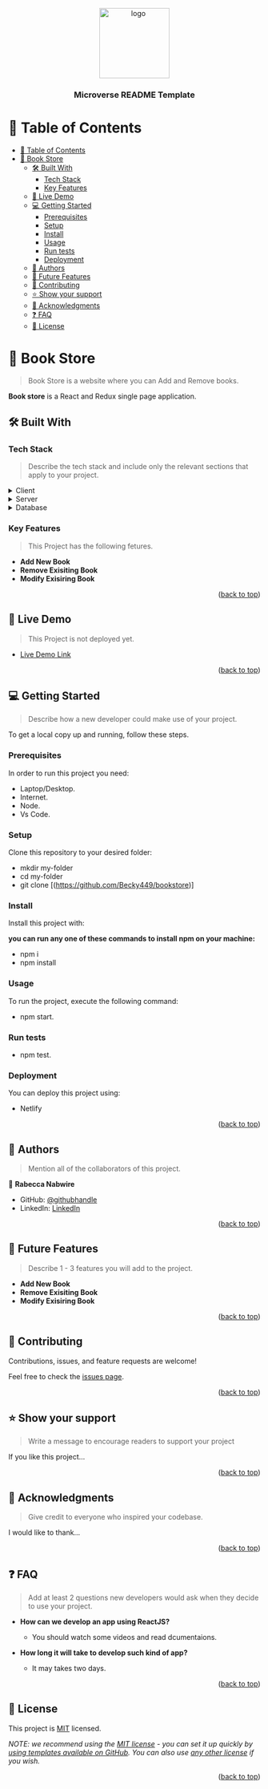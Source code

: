 <a name="readme-top"></a>

<div align="center">

  <img src="murple_logo.png" alt="logo" width="140"  height="auto" />
  <br/>

  <h3><b>Microverse README Template</b></h3>

</div>

<!-- TABLE OF CONTENTS -->

# 📗 Table of Contents

- [📗 Table of Contents](#-table-of-contents)
- [📖 Book Store <a name="about-project"></a>](#-book-store-)
  - [🛠 Built With <a name="built-with"></a>](#-built-with-)
    - [Tech Stack <a name="tech-stack"></a>](#tech-stack-)
    - [Key Features <a name="key-features"></a>](#key-features-)
  - [🚀 Live Demo <a name="live-demo"></a>](#-live-demo-)
  - [💻 Getting Started <a name="getting-started"></a>](#-getting-started-)
    - [Prerequisites](#prerequisites)
    - [Setup](#setup)
    - [Install](#install)
    - [Usage](#usage)
    - [Run tests](#run-tests)
    - [Deployment](#deployment)
  - [👥 Authors <a name="authors"></a>](#-authors-)
  - [🔭 Future Features <a name="future-features"></a>](#-future-features-)
  - [🤝 Contributing <a name="contributing"></a>](#-contributing-)
  - [⭐️ Show your support <a name="support"></a>](#️-show-your-support-)
  - [🙏 Acknowledgments <a name="acknowledgements"></a>](#-acknowledgments-)
  - [❓ FAQ <a name="faq"></a>](#-faq-)
  - [📝 License <a name="license"></a>](#-license-)

<!-- PROJECT DESCRIPTION -->

# 📖 Book Store <a name="about-project"></a>

> Book Store is a website where you can Add and Remove books.

**Book store** is a React and Redux single page application.

## 🛠 Built With <a name="built-with"></a>

### Tech Stack <a name="tech-stack"></a>

> Describe the tech stack and include only the relevant sections that apply to your project.

<details>
  <summary>Client</summary>
  <ul>
    <li><a href="https://reactjs.org/">React.js</a></li>
  </ul>
</details>

<details>
  <summary>Server</summary>
  <ul>
    <li><a href="#">N/A</a></li>
  </ul>
</details>

<details>
<summary>Database</summary>
  <ul>
    <li><a href="#">N/A</a></li>
  </ul>
</details>

<!-- Features -->

### Key Features <a name="key-features"></a>

> This Project has the following fetures.

- **Add New Book**
- **Remove Exisiting Book**
- **Modify Exisiring Book**

<p align="right">(<a href="#readme-top">back to top</a>)</p>

<!-- LIVE DEMO -->

## 🚀 Live Demo <a name="live-demo"></a>

> This Project is not deployed yet.

- [Live Demo Link](N/A)

<p align="right">(<a href="#readme-top">back to top</a>)</p>

<!-- GETTING STARTED -->

## 💻 Getting Started <a name="getting-started"></a>

> Describe how a new developer could make use of your project.

To get a local copy up and running, follow these steps.

### Prerequisites

In order to run this project you need:
 - Laptop/Desktop.
 - Internet.
 - Node.
 - Vs Code.
### Setup

Clone this repository to your desired folder:
 - mkdir my-folder
 - cd my-folder
 - git clone [(https://github.com/Becky449/bookstore)]


### Install

Install this project with:

**you can run any one of these commands to install npm on your machine:**

- npm i
- npm install

### Usage

To run the project, execute the following command:

- npm start.

### Run tests

- npm test.

### Deployment

You can deploy this project using:

- Netlify

<p align="right">(<a href="#readme-top">back to top</a>)</p>

<!-- AUTHORS -->

## 👥 Authors <a name="authors"></a>

> Mention all of the collaborators of this project.

👤 **Rabecca Nabwire**

- GitHub: [@githubhandle](https://github.com/Becky449)
- LinkedIn: [LinkedIn](https://www.linkedin.com/in/rabeccanabwire/)

<p align="right">(<a href="#readme-top">back to top</a>)</p>

<!-- FUTURE FEATURES -->

## 🔭 Future Features <a name="future-features"></a>

> Describe 1 - 3 features you will add to the project.

- **Add New Book**
- **Remove Exisiting Book**
- **Modify Exisiring Book**

<p align="right">(<a href="#readme-top">back to top</a>)</p>

<!-- CONTRIBUTING -->

## 🤝 Contributing <a name="contributing"></a>

Contributions, issues, and feature requests are welcome!

Feel free to check the [issues page](../../issues/).

<p align="right">(<a href="#readme-top">back to top</a>)</p>

<!-- SUPPORT -->

## ⭐️ Show your support <a name="support"></a>

> Write a message to encourage readers to support your project

If you like this project...

<p align="right">(<a href="#readme-top">back to top</a>)</p>

<!-- ACKNOWLEDGEMENTS -->

## 🙏 Acknowledgments <a name="acknowledgements"></a>

> Give credit to everyone who inspired your codebase.

I would like to thank...

<p align="right">(<a href="#readme-top">back to top</a>)</p>

<!-- FAQ (optional) -->

## ❓ FAQ <a name="faq"></a>

> Add at least 2 questions new developers would ask when they decide to use your project.

- **How can we develop an app using ReactJS?**

  - You should watch some videos and read dcumentaions.

- **How long it will take to develop such kind of app?**

  - It may takes two days.

<p align="right">(<a href="#readme-top">back to top</a>)</p>

<!-- LICENSE -->

## 📝 License <a name="license"></a>

This project is [MIT](./LICENSE) licensed.

_NOTE: we recommend using the [MIT license](https://choosealicense.com/licenses/mit/) - you can set it up quickly by [using templates available on GitHub](https://docs.github.com/en/communities/setting-up-your-project-for-healthy-contributions/adding-a-license-to-a-repository). You can also use [any other license](https://choosealicense.com/licenses/) if you wish._

<p align="right">(<a href="#readme-top">back to top</a>)</p>
